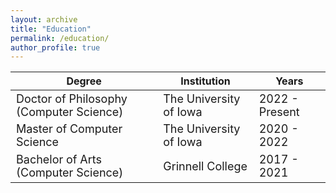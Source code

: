 ```yaml
---
layout: archive
title: "Education"
permalink: /education/
author_profile: true
---
```


<style>
td {
  font-size: 18px
}
</style>

| Degree | Institution | Years |
| ----------- | ----------- | --- |
| Doctor of Philosophy (Computer Science) | The University of Iowa     | 2022 - Present |
| Master of Computer Science |  The University of Iowa | 2020 - 2022 |
| Bachelor of Arts (Computer Science) | Grinnell College | 2017 - 2021 |